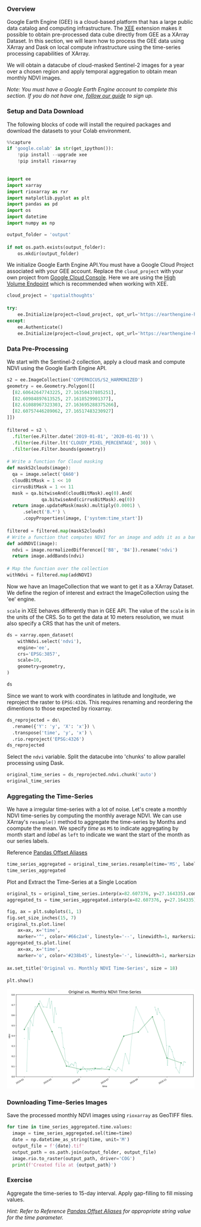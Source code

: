 ### Overview

Google Earth Engine (GEE) is a cloud-based platform that has a large public data catalog and computing infrastructure. The [XEE](https://github.com/google/Xee) extension makes it possible to obtain pre-processed data cube directly from GEE as a XArray Dataset. In this section, we will learn how to process the GEE data using XArray and Dask on local compute infrastructure using the time-series processing capabilities of XArray.

We will obtain a datacube of cloud-masked Sentinel-2 images for a year over a chosen region and apply temporal aggregation to obtain mean monthly NDVI images.

*Note: You must have a Google Earth Engine account to complete this section. If you do not have one, [follow our guide](https://courses.spatialthoughts.com/gee-sign-up.html) to sign up.*

### Setup and Data Download

The following blocks of code will install the required packages and download the datasets to your Colab environment.


```python
%%capture
if 'google.colab' in str(get_ipython()):
    !pip install --upgrade xee
    !pip install rioxarray
```


```python

import ee
import xarray
import rioxarray as rxr
import matplotlib.pyplot as plt
import pandas as pd
import os
import datetime
import numpy as np
```


```python
output_folder = 'output'

if not os.path.exists(output_folder):
    os.mkdir(output_folder)
```

We initialize Google Earth Engine API.You must have a Google Cloud Project associated with your GEE account. Replace the `cloud_project` with your own project from [Google Cloud Console](https://console.cloud.google.com/). Here we are using the [High Volume Endpoint](https://developers.google.com/earth-engine/cloud/highvolume) which is recommended when working with XEE.


```python
cloud_project = 'spatialthoughts'

try:
    ee.Initialize(project=cloud_project, opt_url='https://earthengine-highvolume.googleapis.com')
except:
    ee.Authenticate()
    ee.Initialize(project=cloud_project, opt_url='https://earthengine-highvolume.googleapis.com')
```

### Data Pre-Processing

We start with the Sentinel-2 collection, apply a cloud mask and compute NDVI using the Google Earth Engine API.


```python
s2 = ee.ImageCollection('COPERNICUS/S2_HARMONIZED')
geometry = ee.Geometry.Polygon([[
  [82.60642647743225, 27.16350437805251],
  [82.60984897613525, 27.1618529901377],
  [82.61088967323303, 27.163695288375266],
  [82.60757446289062, 27.16517483230927]
]])

filtered = s2 \
  .filter(ee.Filter.date('2019-01-01', '2020-01-01')) \
  .filter(ee.Filter.lt('CLOUDY_PIXEL_PERCENTAGE', 30)) \
  .filter(ee.Filter.bounds(geometry))

# Write a function for Cloud masking
def maskS2clouds(image):
  qa = image.select('QA60')
  cloudBitMask = 1 << 10
  cirrusBitMask = 1 << 11
  mask = qa.bitwiseAnd(cloudBitMask).eq(0).And(
             qa.bitwiseAnd(cirrusBitMask).eq(0))
  return image.updateMask(mask).multiply(0.0001) \
      .select('B.*') \
      .copyProperties(image, ['system:time_start'])

filtered = filtered.map(maskS2clouds)
# Write a function that computes NDVI for an image and adds it as a band
def addNDVI(image):
  ndvi = image.normalizedDifference(['B8', 'B4']).rename('ndvi')
  return image.addBands(ndvi)

# Map the function over the collection
withNdvi = filtered.map(addNDVI)
```

Now we have an ImageCollection that we want to get it as a XArray Dataset. We define the region of interest and extract the ImageCollection using the 'ee' engine.

`scale` in XEE behaves differently than in GEE API. The value of the `scale` is in the units of the CRS. So to get the data at 10 meters resolution, we must also specify a CRS that has the unit of meters.


```python
ds = xarray.open_dataset(
    withNdvi.select('ndvi'),
    engine='ee',
    crs='EPSG:3857',
    scale=10,
    geometry=geometry,
)
```


```python
ds
```

Since we want to work with coordinates in latitude and longitude, we reproject the raster to `EPSG:4326`. This requires renaming and reordering the dimentions to those expected by rioxarray.


```python
ds_reprojected = ds\
  .rename({'Y': 'y', 'X': 'x'}) \
  .transpose('time', 'y', 'x') \
  .rio.reproject('EPSG:4326')
ds_reprojected
```

Select the `ndvi` variable. Split the datacube into 'chunks' to allow parallel processing using Dask.


```python
original_time_series = ds_reprojected.ndvi.chunk('auto')
original_time_series
```

### Aggregating the Time-Series

We have a irregular time-series with a lot of noise. Let's create a monthly NDVI time-series by computing the monthly average NDVI. We can use XArray's `resample()` method to aggregate the time-series by Months and coompute the mean. We specify *time* as `MS` to indicate aggregating by month start and *label* as `left` to indicate we want the start of the month as our series labels.

Reference [Pandas Offset Aliases](https://pandas.pydata.org/pandas-docs/stable/user_guide/timeseries.html#offset-aliases)


```python
time_series_aggregated = original_time_series.resample(time='MS', label='left').mean()
time_series_aggregated
```

Plot and Extract the Time-Series at a Single Location


```python
original_ts = original_time_series.interp(x=82.607376, y=27.164335).compute()
aggregated_ts = time_series_aggregated.interp(x=82.607376, y=27.164335).compute()
```


```python
fig, ax = plt.subplots(1, 1)
fig.set_size_inches(15, 7)
original_ts.plot.line(
    ax=ax, x='time',
    marker='^', color='#66c2a4', linestyle='--', linewidth=1, markersize=2)
aggregated_ts.plot.line(
    ax=ax, x='time',
    marker='o', color='#238b45', linestyle='-', linewidth=1, markersize=4)

ax.set_title('Original vs. Monthly NDVI Time-Series', size = 18)

plt.show()
```


    
![](python-remote-sensing-output/time_series_processing_xee_files/time_series_processing_xee_21_0.png)
    


### Downloading Time-Series Images

Save the processed monthly NDVI images using `rioxarray` as GeoTIFF files.


```python
for time in time_series_aggregated.time.values:
  image = time_series_aggregated.sel(time=time)
  date = np.datetime_as_string(time, unit='M')
  output_file = f'{date}.tif'
  output_path = os.path.join(output_folder, output_file)
  image.rio.to_raster(output_path, driver='COG')
  print(f'Created file at {output_path}')
```

### Exercise

Aggregate the time-series to 15-day interval. Apply gap-filling to fill missing values.

*Hint: Refer to Reference [Pandas Offset Aliases](https://pandas.pydata.org/pandas-docs/stable/user_guide/timeseries.html#offset-aliases) for appropriate string value for the time parameter.*
